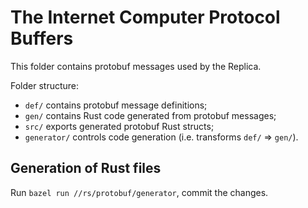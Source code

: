 The Internet Computer Protocol Buffers
======================================

This folder contains protobuf messages used by the Replica.

Folder structure:

- `def/` contains protobuf message definitions;
- `gen/` contains Rust code generated from protobuf messages;
- `src/` exports generated protobuf Rust structs;
- `generator/` controls code generation (i.e. transforms `def/` => `gen/`).

Generation of Rust files
------------------------

Run `bazel run //rs/protobuf/generator`, commit the changes.
